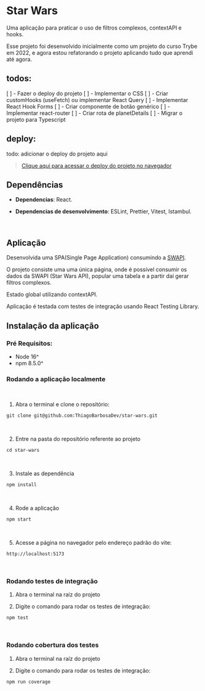 # Star Wars
Uma aplicação para praticar o uso de filtros complexos, contextAPI e hooks.

Esse projeto foi desenvolvido inicialmente como um projeto do curso Trybe em 2022, e agora estou refatorando o projeto aplicando tudo que aprendi até agora.

## todos:
[ ] - Fazer o deploy do projeto
[ ] - Implementar o CSS
[ ] - Criar customHooks (useFetch) ou implementar React Query
[ ] - Implementar React Hook Forms
[ ] - Criar componente de botão genérico
[ ] - Impĺementar react-router
[ ] - Criar rota de planetDetails
[ ] - Migrar o projeto para Typescript

## deploy:
todo: adicionar o deploy do projeto aqui
>[Clique aqui para acessar o deploy do projeto no navegador](<adicionar o link do projeto aqui>)


## Dependências
* **Dependencias**: React.

* **Dependencias de desenvolvimento**: ESLint, Prettier, Vitest, Istambul.  
</br>

## Aplicação
Desenvolvida uma SPA(Single Page Application) consumindo a [SWAPI](https://swapi.dev/). 

O projeto consiste uma uma única página, onde é possível consumir os dados da SWAPI (Star Wars API), popular uma tabela e a partir daí gerar filtros complexos.

Estado global utilizando contextAPI.

Aplicação é testada com testes de integração usando React Testing Library.

## Instalação da aplicação

### Pré Requisitos:
* Node 16^
* npm 8.5.0^

### Rodando a aplicação localmente
<br>

1. Abra o terminal e clone o repositório:

```
git clone git@github.com:ThiagoBarbosaDev/star-wars.git
```

<br>

2. Entre na pasta do repositório referente ao projeto

```
cd star-wars
```

<br>

3. Instale as dependência

```
npm install
```

<br>

4. Rode a aplicação

```
npm start
```

<br>

5. Acesse a página no navegador pelo endereço padrão do vite:

```
http://localhost:5173
```

<br>

### Rodando testes de integração

1. Abra o terminal na raíz do projeto
   
2. Digite o comando para rodar os testes de integração:

```
npm test
```

<br>

### Rodando cobertura dos testes

1. Abra o terminal na raíz do projeto
   
2. Digite o comando para rodar os testes de integração:
```
npm run coverage
```
